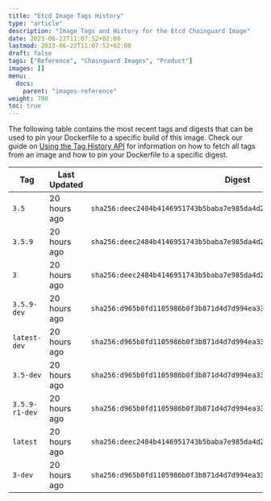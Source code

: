 ```yaml
---
title: "Etcd Image Tags History"
type: "article"
description: "Image Tags and History for the Etcd Chainguard Image"
date: 2023-06-22T11:07:52+02:00
lastmod: 2023-06-22T11:07:52+02:00
draft: false
tags: ["Reference", "Chainguard Images", "Product"]
images: []
menu:
  docs:
    parent: "images-reference"
weight: 700
toc: true
---
```


The following table contains the most recent tags and digests that can be used to pin your Dockerfile to a specific build of this image. Check our guide on [Using the Tag History API](/chainguard/chainguard-images/using-the-tag-history-api/) for information on how to fetch all tags from an image and how to pin your Dockerfile to a specific digest.

| Tag            | Last Updated | Digest                                                                    |
|----------------|--------------|---------------------------------------------------------------------------|
| `3.5`          | 20 hours ago | `sha256:deec2484b4146951743b5baba7e985da4d2cdc95072d169d15f674175771376c` |
| `3.5.9`        | 20 hours ago | `sha256:deec2484b4146951743b5baba7e985da4d2cdc95072d169d15f674175771376c` |
| `3`            | 20 hours ago | `sha256:deec2484b4146951743b5baba7e985da4d2cdc95072d169d15f674175771376c` |
| `3.5.9-dev`    | 20 hours ago | `sha256:d965b0fd1105986b0f3b871d4d7d994ea3314280678de5bc16ec1dcc32095263` |
| `latest-dev`   | 20 hours ago | `sha256:d965b0fd1105986b0f3b871d4d7d994ea3314280678de5bc16ec1dcc32095263` |
| `3.5-dev`      | 20 hours ago | `sha256:d965b0fd1105986b0f3b871d4d7d994ea3314280678de5bc16ec1dcc32095263` |
| `3.5.9-r1-dev` | 20 hours ago | `sha256:d965b0fd1105986b0f3b871d4d7d994ea3314280678de5bc16ec1dcc32095263` |
| `latest`       | 20 hours ago | `sha256:deec2484b4146951743b5baba7e985da4d2cdc95072d169d15f674175771376c` |
| `3-dev`        | 20 hours ago | `sha256:d965b0fd1105986b0f3b871d4d7d994ea3314280678de5bc16ec1dcc32095263` |

